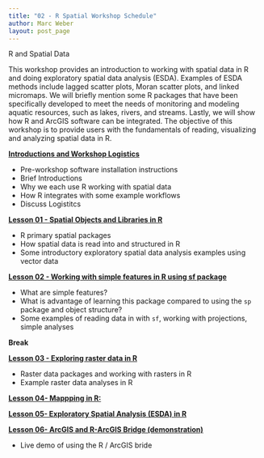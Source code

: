```yaml
---
title: "02 - R Spatial Workshop Schedule"
author: Marc Weber
layout: post_page
---
```


R and Spatial Data

This workshop provides an introduction to working with spatial data in R and doing exploratory spatial data analysis (ESDA).  Examples of ESDA methods include lagged scatter plots, Moran scatter plots, and linked micromaps.  We will briefly mention some R packages that have been specifically developed to meet the needs of monitoring and modeling aquatic resources, such as lakes, rivers, and streams.  Lastly, we will show how R and ArcGIS software can be integrated.  The objective of this workshop is to provide users with the fundamentals of reading, visualizing and analyzing spatial data in R.


[**Introductions and Workshop Logistics**](https://mhweber.github.io/AWRA_GIS_R_Workshop/2018/04/22/Workshop-Schedule) 

  - Pre-workshop software installation instructions
  - Brief Introductions
  - Why we each use R working with spatial data
  - How R integrates with some example workflows
  - Discuss Logistitcs


[**Lesson 01 - Spatial Objects and Libraries in R**](https://mhweber.github.io/AWRA_GIS_R_Workshop/2018/04/22/04-Spatial-Data-In-R-sp) 

  - R primary spatial packages 
  - How spatial data is read into and structured in R
  - Some introductory exploratory spatial data analysis examples using vector data


[**Lesson 02 - Working with simple features in R using sf package**](https://mhweber.github.io/AWRA_GIS_R_Workshop/2018/04/22/05-Spatial-Data-In-R-sf) 

  - What are simple features?
  - What is advantage of learning this package compared to using the `sp` package and object structure?
  - Some examples of reading data in with `sf`, working with projections, simple analyses


**Break**


[**Lesson 03 - Exploring raster data in R**](https://mhweber.github.io/AWRA_GIS_R_Workshop/2018/04/22/06-Spatial-Data-Raster)

  - Raster data packages and working with rasters in R
  - Example raster data analyses in R

[**Lesson 04- Mappping in R:**](https://mhweber.github.io/AWRA_GIS_R_Workshop/2018/04/22/07-Quick-maps-in-R)

[**Lesson 05- Exploratory Spatial Analysis (ESDA) in R**](https://mhweber.github.io/AWRA_GIS_R_Workshop/2018/04/22/08-ESDA-in-R)

[**Lesson 06- ArcGIS and R-ArcGIS Bridge (demonstration)**](https://mhweber.github.io/AWRA_GIS_R_Workshop/2018/04/22/09R-ArcGIS-Bridge)

  - Live demo of using the R / ArcGIS bride

